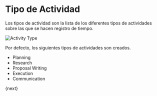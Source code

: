<!-- add-breadcrumbs -->
# Tipo de Actividad

Los tipos de actividad son la lista de los diferentes tipos de actividades sobre las que se hacen registro de tiempo.

<img class="screenshot" alt="Activity Type" src="/docs/assets/img/project/activity_type.png">

Por defecto, los siguientes tipos de actividades son creados.

* Planning
* Research
* Proposal Writing
* Execution
* Communication

{next}